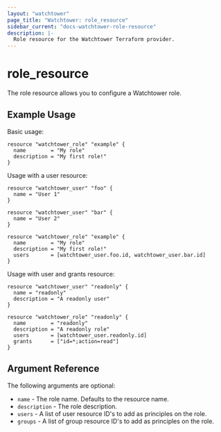 ```yaml
---
layout: "watchtower"
page_title: "Watchtower: role_resource"
sidebar_current: "docs-watchtower-role-resource"
description: |-
  Role resource for the Watchtower Terraform provider.
---
```


# role_resource 
The role resource allows you to configure a Watchtower role. 

## Example Usage
Basic usage:

```hcl
resource "watchtower_role" "example" {
  name        = "My role"
  description = "My first role!"
}
```

Usage with a user resource:

```hcl
resource "watchtower_user" "foo" {
  name = "User 1"
}

resource "watchtower_user" "bar" {
  name = "User 2"
}

resource "watchtower_role" "example" {
  name        = "My role"
  description = "My first role!"
  users       = [watchtower_user.foo.id, watchtower_user.bar.id]
}

```

Usage with user and grants resource:

```hcl
resource "watchtower_user" "readonly" {
  name = "readonly"
  description = "A readonly user"
}

resource "watchtower_role" "readonly" {
  name        = "readonly"
  description = "A readonly role"
  users       = [watchtower_user.readonly.id]
  grants      = ["id=*;action=read"]
}
```

## Argument Reference

The following arguments are optional:
* `name` - The role name. Defaults to the resource name.
* `description` - The role description.
* `users` - A list of user resource ID's to add as principles on the role.
* `groups` - A list of group resource ID's to add as principles on the role.

